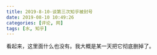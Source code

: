 ```yaml
---
title: 2019-8-10-谈第三次知乎被封号
date: 2019-08-10 10:49:26
categories: [评论, 网]
tags: [水, 知乎]
---
```


看起来，这里面什么也没有。我大概是某一天把它彻底删掉了。
